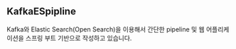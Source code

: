 ## KafkaESpipline

Kafka와 Elastic Search(Open Search)을 이용해서 간단한 pipeline 및 웹 어플리케이션을 스프링 부트 기반으로 작성하고 있습니다.  
